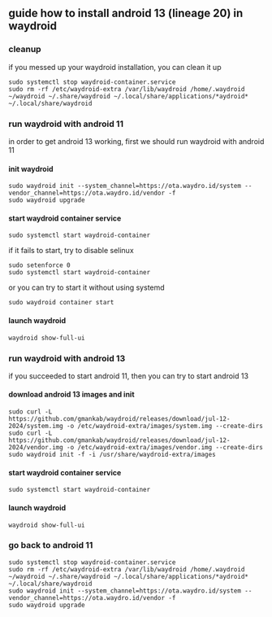 ## guide how to install android 13 (lineage 20) in waydroid


### cleanup

if you messed up your waydroid installation, you can clean it up

```
sudo systemctl stop waydroid-container.service
sudo rm -rf /etc/waydroid-extra /var/lib/waydroid /home/.waydroid ~/waydroid ~/.share/waydroid ~/.local/share/applications/*aydroid* ~/.local/share/waydroid
```

### run waydroid with android 11

in order to get android 13 working, first we should run waydroid with android 11

#### init waydroid

```shell
sudo waydroid init --system_channel=https://ota.waydro.id/system --vendor_channel=https://ota.waydro.id/vendor -f
sudo waydroid upgrade
```

#### start waydroid container service

```shell
sudo systemctl start waydroid-container
```

if it fails to start, try to disable selinux

```shell
sudo setenforce 0
sudo systemctl start waydroid-container
```

or you can try to start it without using systemd

```shell
sudo waydroid container start
```

#### launch waydroid

```shell
waydroid show-full-ui
```

### run waydroid with android 13

if you succeeded to start android 11, then you can try to start android 13

#### download android 13 images and init
```shell
sudo curl -L https://github.com/gmankab/waydroid/releases/download/jul-12-2024/system.img -o /etc/waydroid-extra/images/system.img --create-dirs
sudo curl -L https://github.com/gmankab/waydroid/releases/download/jul-12-2024/vendor.img -o /etc/waydroid-extra/images/vendor.img --create-dirs
sudo waydroid init -f -i /usr/share/waydroid-extra/images
```

#### start waydroid container service

```shell
sudo systemctl start waydroid-container
```

#### launch waydroid

```shell
waydroid show-full-ui
```

### go back to android 11

```shell
sudo systemctl stop waydroid-container.service
sudo rm -rf /etc/waydroid-extra /var/lib/waydroid /home/.waydroid ~/waydroid ~/.share/waydroid ~/.local/share/applications/*aydroid* ~/.local/share/waydroid
sudo waydroid init --system_channel=https://ota.waydro.id/system --vendor_channel=https://ota.waydro.id/vendor -f
sudo waydroid upgrade
```

